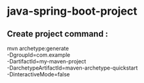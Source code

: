 # java-spring-boot-project

## Create project command :
mvn archetype:generate \
    -DgroupId=com.example \
    -DartifactId=my-maven-project \
    -DarchetypeArtifactId=maven-archetype-quickstart \
    -DinteractiveMode=false

